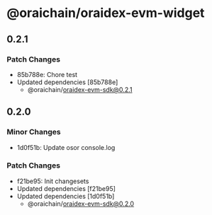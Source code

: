 # @oraichain/oraidex-evm-widget

## 0.2.1

### Patch Changes

- 85b788e: Chore test
- Updated dependencies [85b788e]
  - @oraichain/oraidex-evm-sdk@0.2.1

## 0.2.0

### Minor Changes

- 1d0f51b: Update osor console.log

### Patch Changes

- f21be95: Init changesets
- Updated dependencies [f21be95]
- Updated dependencies [1d0f51b]
  - @oraichain/oraidex-evm-sdk@0.2.0
